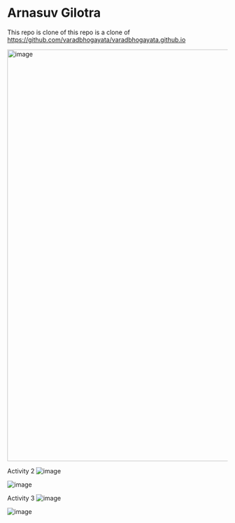 # Arnasuv Gilotra 

This repo is clone of this repo is a clone of https://github.com/varadbhogayata/varadbhogayata.github.io

<img width="942" alt="image" src="https://github.com/ArnauvGilotra/ArnauvGilotra.github.io/assets/61934622/fe4517ef-dc19-4e34-a6cf-bf81e1e5648f">

Activity 2
![image](https://github.com/ArnauvGilotra/ArnauvGilotra.github.io/assets/61934622/ad4c6772-f932-4b40-9e2e-7c95089a1fcd)

![image](https://github.com/ArnauvGilotra/ArnauvGilotra.github.io/assets/61934622/c89f6320-a28c-488c-9282-75a63aab0065)

Activity 3
![image](https://github.com/ArnauvGilotra/ArnauvGilotra.github.io/assets/61934622/a0d1b945-7aad-4f74-aea6-f13552199662)

![image](https://github.com/ArnauvGilotra/ArnauvGilotra.github.io/assets/61934622/74c623af-2e24-4ad8-8e23-70366ccf4f39)

